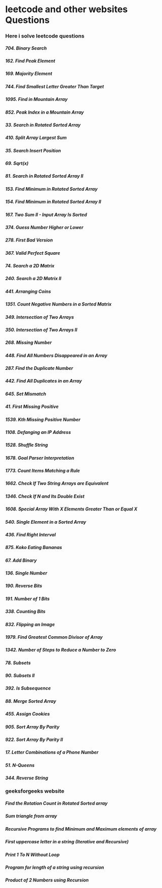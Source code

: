 # leetcode and other websites Questions

### Here i solve leetcode questions
##### 704. Binary Search
##### 162. Find Peak Element
##### 169. Majority Element
##### 744. Find Smallest Letter Greater Than Target
##### 1095. Find in Mountain Array
##### 852. Peak Index in a Mountain Array
##### 33. Search in Rotated Sorted Array
##### 410. Split Array Largest Sum
##### 35. Search Insert Position
##### 69. Sqrt(x)
#####  81. Search in Rotated Sorted Array II
##### 153. Find Minimum in Rotated Sorted Array
##### 154. Find Minimum in Rotated Sorted Array II
##### 167. Two Sum II - Input Array Is Sorted
##### 374. Guess Number Higher or Lower
##### 278. First Bad Version
##### 367. Valid Perfect Square
##### 74. Search a 2D Matrix
##### 240. Search a 2D Matrix II
##### 441. Arranging Coins
##### 1351. Count Negative Numbers in a Sorted Matrix
##### 349. Intersection of Two Arrays
##### 350. Intersection of Two Arrays II
##### 268. Missing Number
##### 448. Find All Numbers Disappeared in an Array
##### 287. Find the Duplicate Number
##### 442. Find All Duplicates in an Array
##### 645. Set Mismatch
##### 41. First Missing Positive
##### 1539. Kth Missing Positive Number
##### 1108. Defanging an IP Address
##### 1528. Shuffle String
##### 1678. Goal Parser Interpretation
##### 1773. Count Items Matching a Rule
##### 1662. Check If Two String Arrays are Equivalent
##### 1346. Check If N and Its Double Exist
##### 1608. Special Array With X Elements Greater Than or Equal X
##### 540. Single Element in a Sorted Array
##### 436. Find Right Interval
##### 875. Koko Eating Bananas
##### 67. Add Binary
##### 136. Single Number
##### 190. Reverse Bits
##### 191. Number of 1 Bits
##### 338. Counting Bits
##### 832. Flipping an Image
##### 1979. Find Greatest Common Divisor of Array
##### 1342. Number of Steps to Reduce a Number to Zero
##### 78. Subsets
##### 90. Subsets II
##### 392. Is Subsequence
##### 88. Merge Sorted Array
##### 455. Assign Cookies
##### 905. Sort Array By Parity
##### 922. Sort Array By Parity II
##### 17. Letter Combinations of a Phone Number
##### 51. N-Queens
##### 344. Reverse String

### geeksforgeeks website
##### Find the Rotation Count in Rotated Sorted array
##### Sum triangle from array
##### Recursive Programs to find Minimum and Maximum elements of array
##### First uppercase letter in a string (Iterative and Recursive)
##### Print 1 To N Without Loop
##### Program for length of a string using recursion
##### Product of 2 Numbers using Recursion
